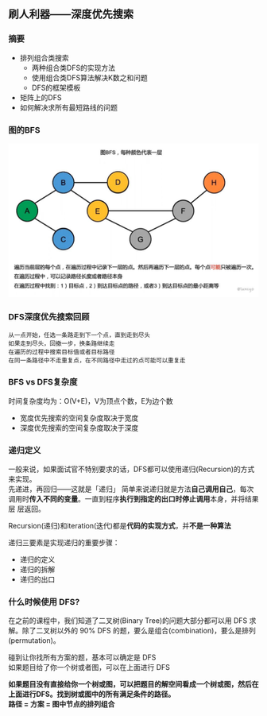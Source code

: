 ## 刷人利器——深度优先搜索

### 摘要

* 排列组合类搜索
    * 两种组合类DFS的实现方法
    * 使用组合类DFS算法解决K数之和问题
    * DFS的框架模板
* 矩阵上的DFS
* 如何解决求所有最短路线的问题

### 图的BFS

![graphbfs](https://raw.githubusercontent.com/luxcgo/imgs4md/master/img20220604214803.jpeg)

### DFS深度优先搜索回顾

```
从一点开始，任选一条路走到下一个点，直到走到尽头
如果走到尽头，回撤一步，换条路继续走
在遍历的过程中搜索目标值或者目标路径
在同一条路径中不走重复点，在不同路径中走过的点可能可以重复走
```

### BFS vs DFS复杂度

时间复杂度均为：O(V+E)，V为顶点个数，E为边个数 

* 宽度优先搜索的空间复杂度取决于宽度
* 深度优先搜索的空间复杂度取决于深度

### 递归定义

一般来说，如果面试官不特别要求的话，DFS都可以使用递归(Recursion)的方式来实现。<br/>
先递进，再回归——这就是「递归」 简单来说递归就是方法**自己调用自己**，每次调用时**传入不同的变量**。一直到程序**执行到指定的出口时停止调用**本身，并将结果层 层返回。

Recursion(递归)和iteration(迭代)都是**代码的实现方式**，并**不是一种算法**

递归三要素是实现递归的重要步骤：

* 递归的定义
* 递归的拆解
* 递归的出口

### 什么时候使用 DFS?

在之前的课程中，我们知道了二叉树(Binary Tree)的问题大部分都可以用 DFS 求解。除了二叉树以外的 90% DFS 的题，要么是组合(combination)，要么是排列(permutation)。

碰到让你找所有方案的题，基本可以确定是 DFS<br/>
如果题目给了你一个树或者图，可以在上面进行 DFS

**如果题目没有直接给你一个树或图，可以把题目的解空间看成一个树或图，然后在上面进行DFS。找到树或图中的所有满足条件的路径。**<br/>
**路径 = 方案 = 图中节点的排列组合**
